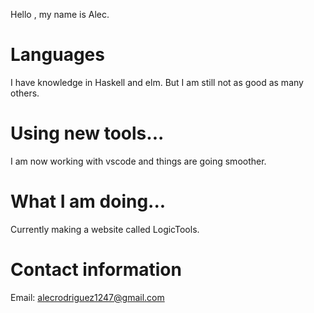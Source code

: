Hello , my name is Alec. 
# Languages
I have knowledge in Haskell and elm. But I am still not as good as many others. 

# Using new tools...
I am now working with vscode and things are going smoother. 

# What I am doing...
Currently making a website called LogicTools. 

# Contact information
Email: alecrodriguez1247@gmail.com


<!---
alecTheBrainDamaged/alecTheBrainDamaged is a ✨ special ✨ repository because its `README.md` (this file) appears on your GitHub profile.
You can click the Preview link to take a look at your changes.
--->
